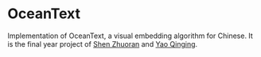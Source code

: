 # OceanText

Implementation of OceanText, a visual embedding algorithm for Chinese. It is the final year project of [Shen Zhuoran](https://github.com/cmsflash) and [Yao Qinging](https://github.com/vvvfo).
